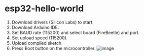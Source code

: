 # esp32-hello-world


1. Download drivers (Silicon Labs) to start.
2. Download Arduino IDE.
3. Set BAUD rate (115200) and select board (FireBeetle) and port.
4. Set upload speed (115200).
5. Upload compiled sketch.
6. Press Boot button on the microcontroller.
![image](https://github.com/user-attachments/assets/4bdbcc8d-50b8-4061-8a9f-6b165d502104)
